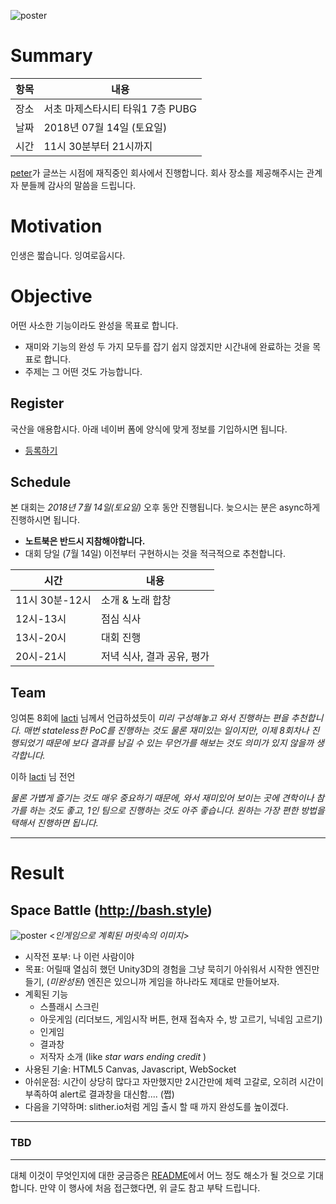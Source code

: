 ![poster](https://github.com/lacti/yyt/blob/master/9/poster.png)


# Summary

| 항목 | 내용 |
| --- | --- |
| 장소 | 서초 마제스타시티 타워1 7층 PUBG |
| 날짜 | 2018년 07월 14일 (토요일) |
| 시간 | 11시 30분부터 21시까지 |

[peter](https://github.com/hyunjong-lee)가 글쓰는 시점에 재직중인 회사에서 진행합니다. 회사 장소를 제공해주시는 관계자 분들께 감사의 말씀을 드립니다.


# Motivation

인생은 짧습니다. 잉여로웁시다.


# Objective

어떤 사소한 기능이라도 완성을 목표로 합니다.

- 재미와 기능의 완성 두 가지 모두를 잡기 쉽지 않겠지만 시간내에 완료하는 것을 목표로 합니다.
- 주제는 그 어떤 것도 가능합니다.


## Register

국산을 애용합시다. 아래 네이버 폼에 양식에 맞게 정보를 기입하시면 됩니다.

- [등록하기](http://naver.me/FDBsAcu9)


## Schedule

본 대회는 *2018년 7월 14일(토요일)* 오후 동안 진행됩니다. 늦으시는 분은 async하게 진행하시면 됩니다.

- **노트북은 반드시 지참해야합니다.**
- 대회 당일 (7월 14일) 이전부터 구현하시는 것을 적극적으로 추천합니다.

| 시간 | 내용 |
| --- | --- |
| 11시 30분-12시 | 소개 & 노래 합창 |
| 12시-13시 | 점심 식사 |
| 13시-20시 | 대회 진행 |
| 20시-21시 | 저녁 식사, 결과 공유, 평가 |


## Team

잉여톤 8회에 [lacti](https://github.com/lacti) 님께서 언급하셨듯이 _미리 구성해놓고 와서 진행하는 편을 추천합니다. 매번 stateless한 PoC를 진행하는 것도 물론 재미있는 일이지만, 이제 8회차나 진행되었기 때문에 보다 결과를 남길 수 있는 무언가를 해보는 것도 의미가 있지 않을까 생각합니다._

이하 [lacti](https://github.com/lacti) 님 전언

_물론 가볍게 즐기는 것도 매우 중요하기 때문에, 와서 재미있어 보이는 곳에 견학이나 참가를 하는 것도 좋고, 1인 팀으로 진행하는 것도 아주 좋습니다.
원하는 가장 편한 방법을 택해서 진행하면 됩니다._

---

# Result
## Space Battle (http://bash.style)

![poster](https://i.ytimg.com/vi/ap27AwqOwsc/maxresdefault.jpg)
<_인게임으로 계획된 머릿속의 이미지_>

- 시작전 포부: 나 이런 사람이야
- 목표: 어릴때 열심히 했던 Unity3D의 경험을 그냥 묵히기 아쉬워서 시작한 엔진만들기, (_미완성된_) 엔진은 있으니까 게임을 하나라도 제대로 만들어보자.
- 계획된 기능
  - 스플래시 스크린
  - 아웃게임 (리더보드, 게임시작 버튼, 현재 접속자 수, 방 고르기, 닉네임 고르기)
  - 인게임
  - 결과창
  - 저작자 소개 (like *star wars ending credit* )
- 사용된 기술: HTML5 Canvas, Javascript, WebSocket
- 아쉬운점: 시간이 상당히 많다고 자만했지만 2시간만에 체력 고갈로, 오히려 시간이 부족하여 alert로 결과창을 대신함.... (쩝)
- 다음을 기약하며: slither.io처럼 게임 출시 할 때 까지 완성도를 높이겠다.

---

### TBD

---

대체 이것이 무엇인지에 대한 궁금증은 [README](https://github.com/lacti/yyt/blob/master/README.md)에서 어느 정도 해소가 될 것으로 기대합니다.
만약 이 행사에 처음 접근했다면, 위 글도 참고 부탁 드립니다.
